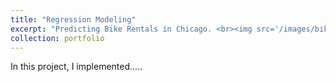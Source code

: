 ```yaml
---
title: "Regression Modeling"
excerpt: "Predicting Bike Rentals in Chicago. <br><img src='/images/bike.png'>"
collection: portfolio
---
```


In this project, I implemented.....
